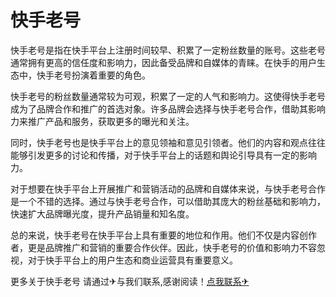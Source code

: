 # 快手老号

快手老号是指在快手平台上注册时间较早、积累了一定粉丝数量的账号。这些老号通常拥有更高的信任度和影响力，因此备受品牌和自媒体的青睐。在快手的用户生态中，快手老号扮演着重要的角色。

快手老号的粉丝数量通常较为可观，积累了一定的人气和影响力。这使得快手老号成为了品牌合作和推广的首选对象。许多品牌会选择与快手老号合作，借助其影响力来推广产品和服务，获取更多的曝光和关注。

同时，快手老号也是快手平台上的意见领袖和意见引领者。他们的内容和观点往往能够引发更多的讨论和传播，对于快手平台上的话题和舆论引导具有一定的影响力。

对于想要在快手平台上开展推广和营销活动的品牌和自媒体来说，与快手老号合作是一个不错的选择。通过与快手老号合作，可以借助其庞大的粉丝基础和影响力，快速扩大品牌曝光度，提升产品销量和知名度。

总的来说，快手老号在快手平台上具有重要的地位和作用。他们不仅是内容创作者，更是品牌推广和营销的重要合作伙伴。因此，快手老号的价值和影响力不容忽视，对于快手平台上的用户生态和商业运营具有重要意义。

更多关于快手老号 请通过✈与我们联系,感谢阅读！[点我联系✈](https://gm.G208.com)